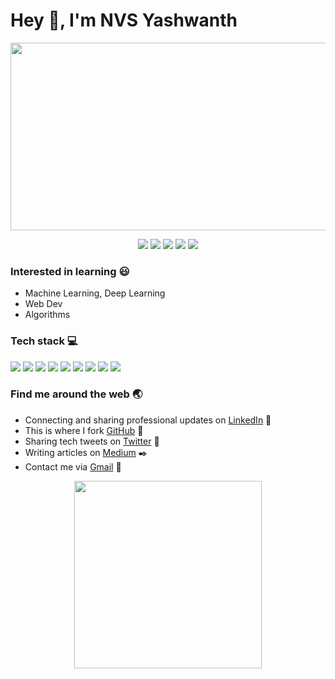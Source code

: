 # Hey :wave:, I'm NVS Yashwanth
<p align='center'>
  <img height=300 width=1000 src='https://images.unsplash.com/photo-1548438294-1ad5d5f4f063?ixlib=rb-1.2.1&ixid=eyJhcHBfaWQiOjEyMDd9&auto=format&fit=crop&w=1352&q=80'>
</p>


<p align='center'>
  <img src='https://github.com/NvsYashwanth/NvsYashwanth/blob/master/assets/icons8-linkedin-48.png'>
  <img src='https://github.com/NvsYashwanth/NvsYashwanth/blob/master/assets/icons8-github-48.png'>
  <img src='https://github.com/NvsYashwanth/NvsYashwanth/blob/master/assets/icons8-twitter-48.png'>
  <img src='https://github.com/NvsYashwanth/NvsYashwanth/blob/master/assets/icons8-medium-new-48.png'>
  <img src='https://github.com/NvsYashwanth/NvsYashwanth/blob/master/assets/icons8-gmail-48.png'>
</p>



### Interested in learning :smiley:
- Machine Learning, Deep Learning 
- Web Dev
- Algorithms

### Tech stack :computer:
![](https://badgen.net/badge/Code/Python/blue?icon=https://simpleicons.org/icons/python.svg&labelColor=cyan&label)
![](https://badgen.net/badge/Code/C++/blue?icon=https://simpleicons.org/icons/cplusplus.svg&labelColor=cyan&label)
![](https://badgen.net/badge/Library/Pytorch/blue?icon=https://simpleicons.org/icons/pytorch.svg&labelColor=cyan&label)
![](https://badgen.net/badge/Tools/pandas/blue?icon=https://simpleicons.org/icons/pandas.svg&labelColor=cyan&label)
![](https://badgen.net/badge/Tools/numpy/blue?icon=https://upload.wikimedia.org/wikipedia/commons/1/1a/NumPy_logo.svg&labelColor=cyan&label)
![](https://badgen.net/badge/Tools/matplotlib/blue?icon=https://upload.wikimedia.org/wikipedia/en/5/56/Matplotlib_logo.svg&labelColor=cyan&label)
![](https://badgen.net/badge/Tools/git/blue?icon=https://simpleicons.org/icons/git.svg&labelColor=cyan&label)
![](https://badgen.net/badge/Editor/VSCode/blue?icon=https://simpleicons.org/icons/visualstudiocode.svg&labelColor=cyan&label)
![](https://badgen.net/badge/Tools/AdobeXD/blue?icon=https://simpleicons.org/icons/adobexd.svg&labelColor=cyan&label)



### Find me around the web :earth_asia:
- Connecting and sharing professional updates on [LinkedIn](https://www.linkedin.com/in/nvsyashwanth/) 💼 
- This is where I fork [GitHub](https://www.github.com/NvsYashwanth)  :fork_and_knife:
- Sharing tech tweets on [Twitter](https://twitter.com/YashwanthNvs) 🐤 
- Writing articles on [Medium](https://medium.com/@nvsyashwanth) :black_nib:
- Contact me via [Gmail](mailto:nvsyashwanth338@gmail.com) 💌 



<p align='center'>
  <img height=300 src='https://github.com/NvsYashwanth/NvsYashwanth/blob/master/assets/GitHub%20banner%201.png'>
</p>
